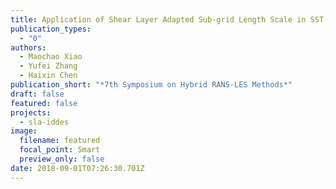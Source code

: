 ```yaml
---
title: Application of Shear Layer Adapted Sub-grid Length Scale in SST-IDDES
publication_types:
  - "0"
authors:
  - Maochao Xiao
  - Yufei Zhang
  - Haixin Chen
publication_short: "*7th Symposium on Hybrid RANS-LES Methods*"
draft: false
featured: false
projects:
  - sla-iddes
image:
  filename: featured
  focal_point: Smart
  preview_only: false
date: 2018-09-01T07:26:30.701Z
---
```

